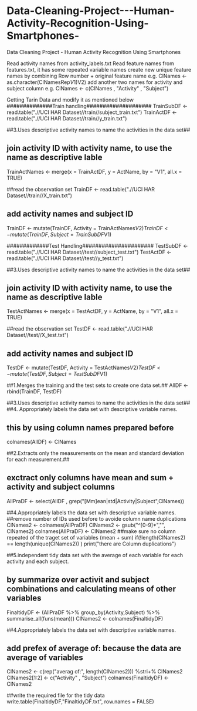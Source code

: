 # Data-Cleaning-Project---Human-Activity-Recognition-Using-Smartphones-
Data Cleaning Project - Human Activity Recognition Using Smartphones

Read activity names from activity_labels.txt
Read feature names from features.txt, it has some repeated variable names
create new unique feature names by combining Row number + original feature name
e.g. ClNames <- as.character(ClNamesRep$V1) %stri+% as.character(ClNamesRep$V2)
add another two names for activity and subject column
e.g. ClNames <- c(ClNames , "Activity" , "Subject")

Getting Tarin Data and modify it as mentioned below 
##############Train handling####################
TrainSubDF <- read.table(".//UCI HAR Dataset//train//subject_train.txt")
TrainActDF <- read.table(".//UCI HAR Dataset//train//y_train.txt")

##3.Uses descriptive activity names to name the activities in the data set##
## join activity ID with activity name, to use the name as descriptive lable
TrainActNames <- merge(x = TrainActDF, y = ActName, by = "V1", all.x = TRUE)

##read the observation set
TrainDF <- read.table(".//UCI HAR Dataset//train//X_train.txt")
## add activity names and subject ID
TrainDF <- mutate(TrainDF, Activity = TrainActNames$V2)
TrainDF <- mutate(TrainDF, Subject = TrainSubDF$V1)

#############Test Handling######################
TestSubDF <- read.table(".//UCI HAR Dataset//test//subject_test.txt")
TestActDF <- read.table(".//UCI HAR Dataset//test//y_test.txt")

##3.Uses descriptive activity names to name the activities in the data set##
## join activity ID with activity name, to use the name as descriptive lable
TestActNames <- merge(x = TestActDF, y = ActName, by = "V1", all.x = TRUE)

##read the observation set
TestDF <- read.table(".//UCI HAR Dataset//test//X_test.txt")
## add activity names and subject ID
TestDF <- mutate(TestDF, Activity = TestActNames$V2)
TestDF <- mutate(TestDF, Subject = TestSubDF$V1)

##1.Merges the training and the test sets to create one data set.##
AllDF <- rbind(TrainDF, TestDF)

##3.Uses descriptive activity names to name the activities in the data set##
##4. Appropriately labels the data set with descriptive variable names.
## this by using column names prepared before
colnames(AllDF) <- ClNames

##2.Extracts only the measurements on the mean and standard deviation for each measurement.##
## exctract only columns have mean and sum + activity and subject columns 
AllPraDF <-  select(AllDF , grep("[Mm]ean|std|Activity|Subject",ClNames))


##4.Appropriately labels the data set with descriptive variable names.
##remove number of IDs used before to avoide column name duplications
ClNames2 <- colnames(AllPraDF)
ClNames2 <- gsub("^[0-9]*","", ClNames2)
colnames(AllPraDF) <- ClNames2
##make sure no column repeated of the traget set of variables (mean + sum)
if(!length(ClNames2) == length(unique(ClNames2)) ) print("there are Column duplications")

##5.independent tidy data set with the average of each variable for each activity and each subject.
## by summarize over activit and subject combinations and calculating means of other variables
FinaltidyDF <- (AllPraDF %>% group_by(Activity,Subject) %>% summarise_all(funs(mean)))
ClNames2 <- colnames(FinaltidyDF)

##4.Appropriately labels the data set with descriptive variable names.
## add prefex of average of: because the data are average of variables 
ClNames2 <- c(rep("averag of:", length(ClNames2))) %stri+% ClNames2
ClNames2[1:2] <- c("Activity" , "Subject")
colnames(FinaltidyDF) <- ClNames2

##write the required file for the tidy data
write.table(FinaltidyDF,"FinaltidyDF.txt", row.names = FALSE)




